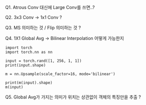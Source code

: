 Q1. Atrous Conv 대신에 Large Conv를 쓰면..? 

Q2. 3x3 Conv -> 1x1 Conv ? 

Q3. MS 의미하는 것 / Flip 의미하는 것 ? 

Q4. 1X1 Global Avg -> Bilinear Interpolation 어떻게 가능한지 

```
import torch
import torch.nn as nn

input = torch.rand([1, 256, 1, 1])
print(input.shape)

m = nn.Upsample(scale_factor=16, mode='bilinear')

print(m(input).shape)
m(input)
```

Q5. Global Avg가 가지는 의미가 위치는 상관없이 객체의 특징만을 추출 ? 